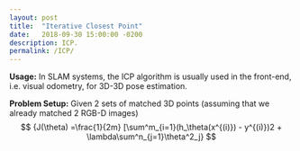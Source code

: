 ```yaml
---
layout: post
title:  "Iterative Closest Point"
date:   2018-09-30 15:00:00 -0200
description: ICP.
permalink: /ICP/
---
```


**Usage:**
  In SLAM systems, the ICP algorithm is usually used in the front-end, i.e. visual odometry, for 3D-3D pose estimation.

**Problem Setup:**
  Given 2 sets of matched 3D points (assuming that we already matched 2 RGB-D images)
  $$ {J(\theta) =\frac{1}{2m} [\sum^m_{i=1}(h_\theta(x^{(i)}) - y^{(i)})2 + \lambda\sum^n_{j=1}\theta^2_j} $$
